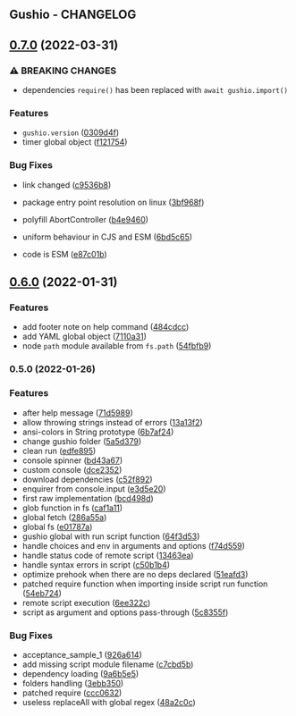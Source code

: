 Gushio - CHANGELOG
---
## [0.7.0](https://github.com/Forge-Srl/gushio/compare/release/0.6.0...release/0.7.0) (2022-03-31)


### ⚠ BREAKING CHANGES

* dependencies `require()` has been replaced with `await gushio.import()`

### Features

* `gushio.version` ([0309d4f](https://github.com/Forge-Srl/gushio/commit/0309d4fe8337c4bb4f03e44abd5a444324d6d19e))
* timer global object ([f121754](https://github.com/Forge-Srl/gushio/commit/f1217547880644fd226294e0d2aa44614882d31e))


### Bug Fixes

* link changed ([c9536b8](https://github.com/Forge-Srl/gushio/commit/c9536b81915319c942161b0a9b3c13cb8b935349))
* package entry point resolution on linux ([3bf968f](https://github.com/Forge-Srl/gushio/commit/3bf968fce7ca6e6ca0bd536ca5a668b96e7cceeb))
* polyfill AbortController ([b4e9460](https://github.com/Forge-Srl/gushio/commit/b4e94609a70f04ff6511ff1ac0677d7d83e170e5))
* uniform behaviour in CJS and ESM ([6bd5c65](https://github.com/Forge-Srl/gushio/commit/6bd5c658f79a343d37d063168d80bf4303fc810f))


* code is ESM ([e87c01b](https://github.com/Forge-Srl/gushio/commit/e87c01b0742ec22401d2bbb8d2fd6d5a1c4c6fe5))

## [0.6.0](https://github.com/Forge-Srl/gushio/compare/release/0.5.0...release/0.6.0) (2022-01-31)


### Features

* add footer note on help command ([484cdcc](https://github.com/Forge-Srl/gushio/commit/484cdcca74134ceee3877a6898f738207cb44034))
* add YAML global object ([7110a31](https://github.com/Forge-Srl/gushio/commit/7110a31910644513abe4cb6174278d41a4f2c713))
* node `path` module available from `fs.path` ([54fbfb9](https://github.com/Forge-Srl/gushio/commit/54fbfb94875c0840a268b7391c35f624cf208f40))

### 0.5.0 (2022-01-26)


### Features

* after help message ([71d5989](https://github.com/Forge-Srl/gushio/commit/71d5989f5df13327b9488dcf41a7a613f24f2c1d))
* allow throwing strings instead of errors ([13a13f2](https://github.com/Forge-Srl/gushio/commit/13a13f28e8af19646d95651367d98756df08178a))
* ansi-colors in String prototype ([6b7af24](https://github.com/Forge-Srl/gushio/commit/6b7af24f7a8e30b7b3cfc2fa8cd6012d0587d09a))
* change gushio folder ([5a5d379](https://github.com/Forge-Srl/gushio/commit/5a5d379eeb2fd431c75a08b8e2a6c7ca6aca7099))
* clean run ([edfe895](https://github.com/Forge-Srl/gushio/commit/edfe8957748947a48965972902acef1bb88350d4))
* console spinner ([bd43a67](https://github.com/Forge-Srl/gushio/commit/bd43a67c6400f2126fcf4f1820d70f8b797efee7))
* custom console ([dce2352](https://github.com/Forge-Srl/gushio/commit/dce2352e1f19cfc583fd6244787c10f2983a1df3))
* download dependencies ([c52f892](https://github.com/Forge-Srl/gushio/commit/c52f892979c4b9c75bad6b3e218e36c5a0a57c89))
* enquirer from console.input ([e3d5e20](https://github.com/Forge-Srl/gushio/commit/e3d5e201ae5ae52bbf44f293706bfb6c72f9038b))
* first raw implementation ([bcd498d](https://github.com/Forge-Srl/gushio/commit/bcd498d6a82d41ff3c5f55d326e5e3c0a9795ac7))
* glob function in fs ([caf1a11](https://github.com/Forge-Srl/gushio/commit/caf1a11f462aa295c51468aad097fc548a00d68a))
* global fetch ([286a55a](https://github.com/Forge-Srl/gushio/commit/286a55aa0a56fba5864717be996d622383a0ec85))
* global fs ([e01787a](https://github.com/Forge-Srl/gushio/commit/e01787ab9a33d5a0cd2cfe99299e50060d4fcb7e))
* gushio global with run script function ([64f3d53](https://github.com/Forge-Srl/gushio/commit/64f3d5367f4efe3c23792358b24475528a6d151a))
* handle choices and env in arguments and options ([f74d559](https://github.com/Forge-Srl/gushio/commit/f74d5594ead6ae154bd54ca4125979c5497ec4d0))
* handle status code of remote script ([13463ea](https://github.com/Forge-Srl/gushio/commit/13463ea7e9bfd215ff66b512484545cd4883ab55))
* handle syntax errors in script ([c50b1b4](https://github.com/Forge-Srl/gushio/commit/c50b1b4c33e8208c7f1f77e415b22018959d8ed5))
* optimize prehook when there are no deps declared ([51eafd3](https://github.com/Forge-Srl/gushio/commit/51eafd3859cf30e4c7d56b025f6d532a8ef54051))
* patched require function when importing inside script run function ([54eb724](https://github.com/Forge-Srl/gushio/commit/54eb7241d90956d304a159b3dbc2049b6c2beda0))
* remote script execution ([6ee322c](https://github.com/Forge-Srl/gushio/commit/6ee322cb9304bc5c2e4f5a5c167cd57d2a936358))
* script as argument and options pass-through ([5c8355f](https://github.com/Forge-Srl/gushio/commit/5c8355f4182fb68e99cff3d791ee5fee25576417))


### Bug Fixes

* acceptance_sample_1 ([926a614](https://github.com/Forge-Srl/gushio/commit/926a61483d1e45a25adb8808901c7ed06f4e754f))
* add missing script module filename ([c7cbd5b](https://github.com/Forge-Srl/gushio/commit/c7cbd5b59b41bf18e773425dd9b2ecb3201ea065))
* dependency loading ([9a6b5e5](https://github.com/Forge-Srl/gushio/commit/9a6b5e557ad0d7234af767211afb6bef5b9a37d6))
* folders handling ([3ebb350](https://github.com/Forge-Srl/gushio/commit/3ebb350b098af2a778f8dc0b97f077ff35989bd9))
* patched require ([ccc0632](https://github.com/Forge-Srl/gushio/commit/ccc0632866ae456c713da30ef71746a20019272f))
* useless replaceAll with global regex ([48a2c0c](https://github.com/Forge-Srl/gushio/commit/48a2c0c733c8040844df5a2f0c7ddd8d2a5dc506))
